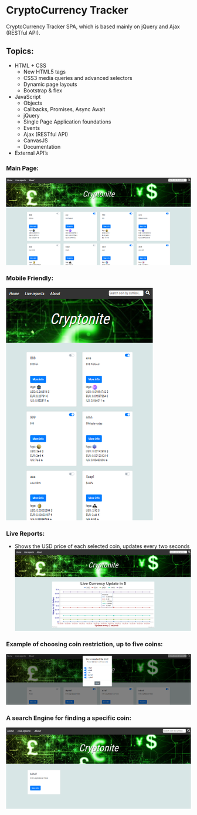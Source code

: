 # CryptoCurrency Tracker

CryptoCurrency Tracker SPA, which is based mainly on jQuery and Ajax (RESTful API).

## Topics:

* HTML + CSS
  - New HTML5 tags
  - CSS3 media queries and advanced selectors
  - Dynamic page layouts
  - Bootstrap & flex
* JavaScript
  - Objects
  - Callbacks, Promises, Async Await
  - jQuery
  - Single Page Application foundations
  - Events
  - Ajax (RESTful API)
  - CanvasJS
  - Documentation
* External API’s

 

### Main Page:

![mainPage](./mainPage.png)



### Mobile Friendly:

![mobile](./mobile.png)




### Live Reports:
* Shows the USD price of each selected coin, updates every two seconds
![liveReports.png](./liveReports.png)



### Example of choosing coin restriction, up to five coins:

![modal](./modal.png)




### A search Engine for finding a specific coin:
![speicifcSearchExample](./search.png)











